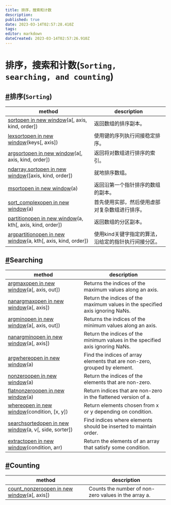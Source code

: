 ```yaml
---
title: 排序，搜索和计数
description: 
published: true
date: 2023-03-14T02:57:28.410Z
tags: 
editor: markdown
dateCreated: 2023-03-14T02:57:26.910Z
---
```


# 排序，搜索和计数(`Sorting, searching, and counting`)

## [#](https://www.numpy.org.cn/reference/routines/sort.html#排序-sorting)排序(`Sorting`)

| method                                                       | description                                          |
| ------------------------------------------------------------ | ---------------------------------------------------- |
| [sortopen in new window](https://numpy.org/devdocs/reference/generated/numpy.sort.html#numpy.sort)(a[, axis, kind, order]) | 返回数组的排序副本。                                 |
| [lexsortopen in new window](https://numpy.org/devdocs/reference/generated/numpy.lexsort.html#numpy.lexsort)(keys[, axis]) | 使用键的序列执行间接稳定排序。                       |
| [argsortopen in new window](https://numpy.org/devdocs/reference/generated/numpy.argsort.html#numpy.argsort)(a[, axis, kind, order]) | 返回将对数组进行排序的索引。                         |
| [ndarray.sortopen in new window](https://numpy.org/devdocs/reference/generated/numpy.ndarray.sort.html#numpy.ndarray.sort)([axis, kind, order]) | 就地排序数组。                                       |
| [msortopen in new window](https://numpy.org/devdocs/reference/generated/numpy.msort.html#numpy.msort)(a) | 返回沿第一个指针排序的数组的副本。                   |
| [sort_complexopen in new window](https://numpy.org/devdocs/reference/generated/numpy.sort_complex.html#numpy.sort_complex)(a) | 首先使用实部，然后使用虚部对复杂数组进行排序。       |
| [partitionopen in new window](https://numpy.org/devdocs/reference/generated/numpy.partition.html#numpy.partition)(a, kth[, axis, kind, order]) | 返回数组的分区副本。                                 |
| [argpartitionopen in new window](https://numpy.org/devdocs/reference/generated/numpy.argpartition.html#numpy.argpartition)(a, kth[, axis, kind, order]) | 使用kind关键字指定的算法，沿给定的指针执行间接分区。 |

## [#](https://www.numpy.org.cn/reference/routines/sort.html#searching)Searching

| method                                                       | description                                                  |
| ------------------------------------------------------------ | ------------------------------------------------------------ |
| [argmaxopen in new window](https://numpy.org/devdocs/reference/generated/numpy.argmax.html#numpy.argmax)(a[, axis, out]) | Returns the indices of the maximum values along an axis.     |
| [nanargmaxopen in new window](https://numpy.org/devdocs/reference/generated/numpy.nanargmax.html#numpy.nanargmax)(a[, axis]) | Return the indices of the maximum values in the specified axis ignoring NaNs. |
| [argminopen in new window](https://numpy.org/devdocs/reference/generated/numpy.argmin.html#numpy.argmin)(a[, axis, out]) | Returns the indices of the minimum values along an axis.     |
| [nanargminopen in new window](https://numpy.org/devdocs/reference/generated/numpy.nanargmin.html#numpy.nanargmin)(a[, axis]) | Return the indices of the minimum values in the specified axis ignoring NaNs. |
| [argwhereopen in new window](https://numpy.org/devdocs/reference/generated/numpy.argwhere.html#numpy.argwhere)(a) | Find the indices of array elements that are non-zero, grouped by element. |
| [nonzeroopen in new window](https://numpy.org/devdocs/reference/generated/numpy.nonzero.html#numpy.nonzero)(a) | Return the indices of the elements that are non-zero.        |
| [flatnonzeroopen in new window](https://numpy.org/devdocs/reference/generated/numpy.flatnonzero.html#numpy.flatnonzero)(a) | Return indices that are non-zero in the flattened version of a. |
| [whereopen in new window](https://numpy.org/devdocs/reference/generated/numpy.where.html#numpy.where)(condition, [x, y]) | Return elements chosen from x or y depending on condition.   |
| [searchsortedopen in new window](https://numpy.org/devdocs/reference/generated/numpy.searchsorted.html#numpy.searchsorted)(a, v[, side, sorter]) | Find indices where elements should be inserted to maintain order. |
| [extractopen in new window](https://numpy.org/devdocs/reference/generated/numpy.extract.html#numpy.extract)(condition, arr) | Return the elements of an array that satisfy some condition. |

## [#](https://www.numpy.org.cn/reference/routines/sort.html#counting)Counting

| method                                                       | description                                          |
| ------------------------------------------------------------ | ---------------------------------------------------- |
| [count_nonzeroopen in new window](https://numpy.org/devdocs/reference/generated/numpy.count_nonzero.html#numpy.count_nonzero)(a[, axis]) | Counts the number of non-zero values in the array a. |

